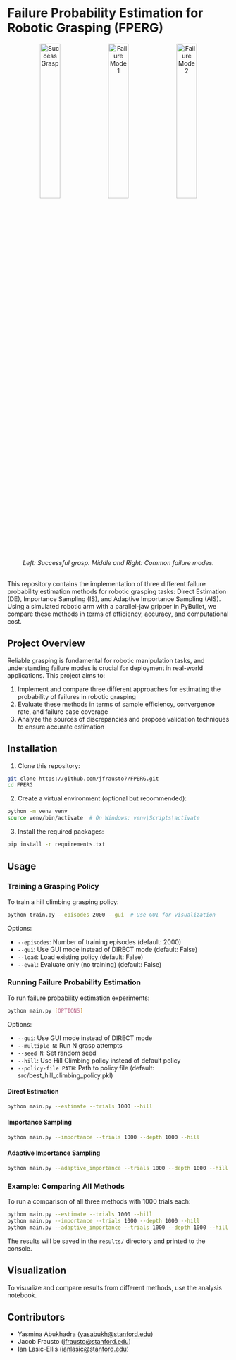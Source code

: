 # Failure Probability Estimation for Robotic Grasping (FPERG)

<div align="center">
  <img src="https://github.com/user-attachments/assets/5678c711-f6c3-441d-98b3-a55d7759f65c" width="30%" alt="Success Grasp"/>
  <img src="https://github.com/user-attachments/assets/02fd7a67-472f-4f99-9793-88ce8548956a" width="30%" alt="Failure Mode 1"/>
  <img src="https://github.com/user-attachments/assets/25e37b2c-4e9e-46db-b85a-00461ed0088c" width="30%" alt="Failure Mode 2"/>
</div>
<div align="center">
  <em>Left: Successful grasp. Middle and Right: Common failure modes.</em>
</div>

<br>

This repository contains the implementation of three different failure probability estimation methods for robotic grasping tasks: Direct Estimation (DE), Importance Sampling (IS), and Adaptive Importance Sampling (AIS). Using a simulated robotic arm with a parallel-jaw gripper in PyBullet, we compare these methods in terms of efficiency, accuracy, and computational cost.

## Project Overview

Reliable grasping is fundamental for robotic manipulation tasks, and understanding failure modes is crucial for deployment in real-world applications. This project aims to:

1. Implement and compare three different approaches for estimating the probability of failures in robotic grasping
2. Evaluate these methods in terms of sample efficiency, convergence rate, and failure case coverage
3. Analyze the sources of discrepancies and propose validation techniques to ensure accurate estimation

## Installation

1. Clone this repository:
```bash
git clone https://github.com/jfrausto7/FPERG.git
cd FPERG
```

2. Create a virtual environment (optional but recommended):
```bash
python -m venv venv
source venv/bin/activate  # On Windows: venv\Scripts\activate
```

3. Install the required packages:
```bash
pip install -r requirements.txt
```

## Usage

### Training a Grasping Policy

To train a hill climbing grasping policy:

```bash
python train.py --episodes 2000 --gui  # Use GUI for visualization
```

Options:
- `--episodes`: Number of training episodes (default: 2000)
- `--gui`: Use GUI mode instead of DIRECT mode (default: False)
- `--load`: Load existing policy (default: False)
- `--eval`: Evaluate only (no training) (default: False)

### Running Failure Probability Estimation

To run failure probability estimation experiments:

```bash
python main.py [OPTIONS]
```

Options:
- `--gui`: Use GUI mode instead of DIRECT mode
- `--multiple N`: Run N grasp attempts
- `--seed N`: Set random seed
- `--hill`: Use Hill Climbing policy instead of default policy
- `--policy-file PATH`: Path to policy file (default: src/best_hill_climbing_policy.pkl)

#### Direct Estimation

```bash
python main.py --estimate --trials 1000 --hill
```

#### Importance Sampling

```bash
python main.py --importance --trials 1000 --depth 1000 --hill
```

#### Adaptive Importance Sampling

```bash
python main.py --adaptive_importance --trials 1000 --depth 1000 --hill
```

### Example: Comparing All Methods

To run a comparison of all three methods with 1000 trials each:

```bash
python main.py --estimate --trials 1000 --hill
python main.py --importance --trials 1000 --depth 1000 --hill
python main.py --adaptive_importance --trials 1000 --depth 1000 --hill
```

The results will be saved in the `results/` directory and printed to the console.

## Visualization

To visualize and compare results from different methods, use the analysis notebook.

## Contributors

- Yasmina Abukhadra (yasabukh@stanford.edu)
- Jacob Frausto (jfrausto@stanford.edu)
- Ian Lasic-Ellis (ianlasic@stanford.edu)
